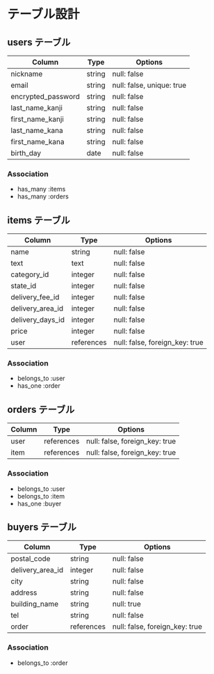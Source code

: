 # テーブル設計

## users テーブル

| Column              | Type    | Options                   |               
| ------------------- | ------- | ------------------------- |
| nickname            | string  | null: false               |
| email               | string  | null: false, unique: true |
| encrypted_password  | string  | null: false               |
| last_name_kanji     | string  | null: false               |
| first_name_kanji    | string  | null: false               |
| last_name_kana      | string  | null: false               |
| first_name_kana     | string  | null: false               |
| birth_day           | date    | null: false               |

### Association

- has_many :items
- has_many :orders


## items テーブル

| Column            | Type       | Options                        |
| ----------------- | ---------- | ------------------------------ |
| name              | string     | null: false                    |
| text              | text       | null: false                    |
| category_id       | integer    | null: false                    |
| state_id          | integer    | null: false                    |
| delivery_fee_id   | integer    | null: false                    |
| delivery_area_id  | integer    | null: false                    |
| delivery_days_id  | integer    | null: false                    |
| price             | integer    | null: false                    |
| user              | references | null: false, foreign_key: true |

### Association

- belongs_to :user
- has_one    :order

## orders テーブル

| Column    | Type       | Options                        |
| --------- | ---------- | ------------------------------ |
| user      | references | null: false, foreign_key: true |
| item      | references | null: false, foreign_key: true |

### Association

- belongs_to :user
- belongs_to :item
- has_one    :buyer

## buyers テーブル

| Column            | Type       | Options                        |
| ----------------- | ---------- | ------------------------------ |
| postal_code       | string     | null: false                    |
| delivery_area_id  | integer    | null: false                    |
| city              | string     | null: false                    |
| address           | string     | null: false                    |
| building_name     | string     | null: true                     |
| tel               | string     | null: false                    |
| order             | references | null: false, foreign_key: true |

### Association

- belongs_to :order